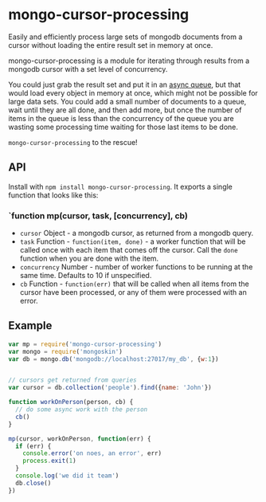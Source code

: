 # mongo-cursor-processing

Easily and efficiently process large sets of mongodb documents from a cursor
without loading the entire result set in memory at once.

mongo-cursor-processing is a module for iterating through results from a
mongodb cursor with a set level of concurrency.

You could just grab the result set and put it in an
[async queue](https://github.com/caolan/async#queue), but that would load every
object in memory at once, which might not be possible for large data sets. You
could add a small number of documents to a queue, wait until they are all done,
and then add more, but once the number of items in the queue is less than the
concurrency of the queue you are wasting some processing time waiting for those
last items to be done.

`mongo-cursor-processing` to the rescue!

## API

Install with `npm install mongo-cursor-processing`. It exports a single
function that looks like this:

### `function mp(cursor, task, [concurrency], cb)

* `cursor` Object - a mongodb cursor, as returned from a mongodb query.
* `task` Function - `function(item, done)` - a worker function that will be
   called once with each item that comes off the cursor. Call the `done`
   function when you are done with the item.
* `concurrency` Number - number of worker functions to be running at the same time.
   Defaults to 10 if unspecified.
* `cb` Function - `function(err)` that will be called when all items from the
   cursor have been processed, or any of them were processed with an error.

## Example


```JavaScript
var mp = require('mongo-cursor-processing')
var mongo = require('mongoskin')
var db = mongo.db('mongodb://localhost:27017/my_db', {w:1})


// cursors get returned from queries
var cursor = db.collection('people').find({name: 'John'})

function workOnPerson(person, cb) {
  // do some async work with the person
  cb()
}

mp(cursor, workOnPerson, function(err) {
  if (err) {
    console.error('on noes, an error', err)
    process.exit(1)
  }
  console.log('we did it team')
  db.close()
})
```
